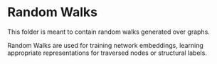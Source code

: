 # Random Walks

This folder is meant to contain random walks generated over graphs. 

Random Walks are used for training network embeddings, learning appropriate representations for traversed nodes or structural labels.
